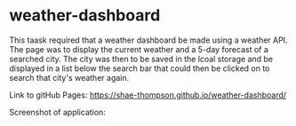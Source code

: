 # weather-dashboard
This taask required that a weather dashboard be made using a weather API. The page was to display the current weather and a 5-day forecast of a searched city. The city was then to be saved in the lcoal storage and be displayed in  a list below the search bar that could then be clicked on to search that city's weather again.  

Link to gitHub Pages: https://shae-thompson.github.io/weather-dashboard/

Screenshot of application: